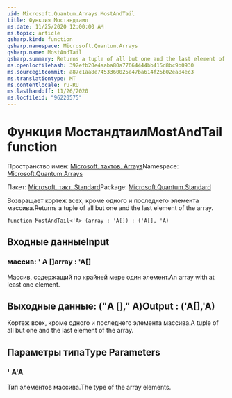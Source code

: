 ```yaml
---
uid: Microsoft.Quantum.Arrays.MostAndTail
title: Функция Мостандтаил
ms.date: 11/25/2020 12:00:00 AM
ms.topic: article
qsharp.kind: function
qsharp.namespace: Microsoft.Quantum.Arrays
qsharp.name: MostAndTail
qsharp.summary: Returns a tuple of all but one and the last element of the array.
ms.openlocfilehash: 392efb20e4aaba80a77664444bb415d8bc9b0930
ms.sourcegitcommit: a87c1aa8e7453360025e47ba614f25b02ea84ec3
ms.translationtype: MT
ms.contentlocale: ru-RU
ms.lasthandoff: 11/26/2020
ms.locfileid: "96220575"
---
```

# <a name="mostandtail-function"></a><span data-ttu-id="2d670-102">Функция Мостандтаил</span><span class="sxs-lookup"><span data-stu-id="2d670-102">MostAndTail function</span></span>

<span data-ttu-id="2d670-103">Пространство имен: [Microsoft. тактов. Arrays](xref:Microsoft.Quantum.Arrays)</span><span class="sxs-lookup"><span data-stu-id="2d670-103">Namespace: [Microsoft.Quantum.Arrays](xref:Microsoft.Quantum.Arrays)</span></span>

<span data-ttu-id="2d670-104">Пакет: [Microsoft. такт. Standard](https://nuget.org/packages/Microsoft.Quantum.Standard)</span><span class="sxs-lookup"><span data-stu-id="2d670-104">Package: [Microsoft.Quantum.Standard](https://nuget.org/packages/Microsoft.Quantum.Standard)</span></span>


<span data-ttu-id="2d670-105">Возвращает кортеж всех, кроме одного и последнего элемента массива.</span><span class="sxs-lookup"><span data-stu-id="2d670-105">Returns a tuple of all but one and the last element of the array.</span></span>

```qsharp
function MostAndTail<'A> (array : 'A[]) : ('A[], 'A)
```


## <a name="input"></a><span data-ttu-id="2d670-106">Входные данные</span><span class="sxs-lookup"><span data-stu-id="2d670-106">Input</span></span>

### <a name="array--a"></a><span data-ttu-id="2d670-107">массив: ' A []</span><span class="sxs-lookup"><span data-stu-id="2d670-107">array : 'A[]</span></span>

<span data-ttu-id="2d670-108">Массив, содержащий по крайней мере один элемент.</span><span class="sxs-lookup"><span data-stu-id="2d670-108">An array with at least one element.</span></span>



## <a name="output--aa"></a><span data-ttu-id="2d670-109">Выходные данные: ("A []," A)</span><span class="sxs-lookup"><span data-stu-id="2d670-109">Output : ('A[],'A)</span></span>

<span data-ttu-id="2d670-110">Кортеж всех, кроме одного и последнего элемента массива.</span><span class="sxs-lookup"><span data-stu-id="2d670-110">A tuple of all but one and the last element of the array.</span></span>

## <a name="type-parameters"></a><span data-ttu-id="2d670-111">Параметры типа</span><span class="sxs-lookup"><span data-stu-id="2d670-111">Type Parameters</span></span>

### <a name="a"></a><span data-ttu-id="2d670-112">' A</span><span class="sxs-lookup"><span data-stu-id="2d670-112">'A</span></span>

<span data-ttu-id="2d670-113">Тип элементов массива.</span><span class="sxs-lookup"><span data-stu-id="2d670-113">The type of the array elements.</span></span>